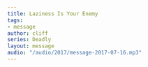 ```yaml
---
title: Laziness Is Your Enemy
tags:
- message
author: cliff
series: Deadly
layout: message
audio: "/audio/2017/message-2017-07-16.mp3"
---
```

